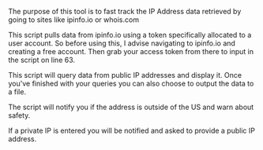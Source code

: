 
The purpose of this tool is to fast track the IP Address data retrieved by going to sites like ipinfo.io or whois.com

This script pulls data from ipinfo.io using a token specifically allocated to a user account. So before using this, I advise navigating to ipinfo.io and creating a free account. Then grab your access token from there to input in the script on line 63.

This script will query data from public IP addresses and display it. Once you've finished with your queries you can also choose to output the data to a file. 

The script will notify you if the address is outside of the US and warn about safety. 

If a private IP is entered you will be notified and asked to provide a public IP address. 